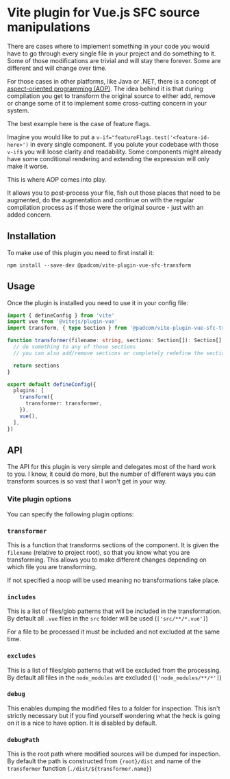 # Vite plugin for Vue.js SFC source manipulations

There are cases where to implement something in your code you would have to go through every single file in your project and do something to it. Some of those modifications are trivial and will stay there forever. Some are different and will change over time.

For those cases in other platforms, like Java or .NET, there is a concept of [aspect-oriented programming (AOP)](https://en.wikipedia.org/wiki/Aspect-oriented_programming). The idea behind it is that during compilation you get to transform the original source to either add, remove or change some of it to implement some cross-cutting concern in your system.

The best example here is the case of feature flags.

Imagine you would like to put a `v-if="featureFlags.test('<feature-id-here>')` in every single component. If you polute your codebase with those `v-if`s you will loose clarity and readability. Some components might already have some conditional rendering and extending the expression will only make it worse.

This is where AOP comes into play.

It allows you to post-process your file, fish out those places that need to be augmented, do the augmentation and continue on with the regular compilation process as if those were the original source - just with an added concern.

## Installation

To make use of this plugin you need to first install it:

```
npm install --save-dev @padcom/vite-plugin-vue-sfc-transform
```

## Usage

Once the plugin is installed you need to use it in your config file:

```typescript
import { defineConfig } from 'vite'
import vue from '@vitejs/plugin-vue'
import transform, { type Section } from '@padcom/vite-plugin-vue-sfc-transform'

function transformer(filename: string, sections: Section[]): Section[] {
  // do something to any of those sections
  // you can also add/remove sections or completely redefine the sections

  return sections
}

export default defineConfig({
  plugins: [
    transform({
      transformer: transformer,
    }),
    vue(),
  ],
})
```

## API

The API for this plugin is very simple and delegates most of the hard work to you. I know, it could do more, but the number of different ways you can transform sources is so vast that I won't get in your way.

### Vite plugin options

You can specify the following plugin options:

### `transformer`

This is a function that transforms sections of the component. It is given the `filename` (relative to project root), so that you know what you are transforming. This allows you to make different changes depending on which file you are transforming.

If not specified a noop will be used meaning no transformations take place.

### `includes`

This is a list of files/glob patterns that will be included in the transformation. By default all `.vue` files in the `src` folder will be used (`['src/**/*.vue']`)

For a file to be processed it must be included and not excluded at the same time.

### `excludes`

This is a list of files/glob patterns that will be excluded from the processing. By default all files in the `node_modules` are excluded (`['node_modules/**/*']`)

### `debug`

This enables dumping the modified files to a folder for inspection. This isn't strictly necessary but if you find yourself wondering what the heck is going on it is a nice to have option. It is disabled by default.

### `debugPath`

This is the root path where modified sources will be dumped for inspection. By default the path is constructed from `{root}/dist` and name of the `transformer` function (`./dist/${transformer.name}`)
